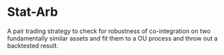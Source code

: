# Stat-Arb
A pair trading strategy to check for robustness of co-integration on two fundamentally similar assets and fit them to a OU process and throw out a backtested result. 
